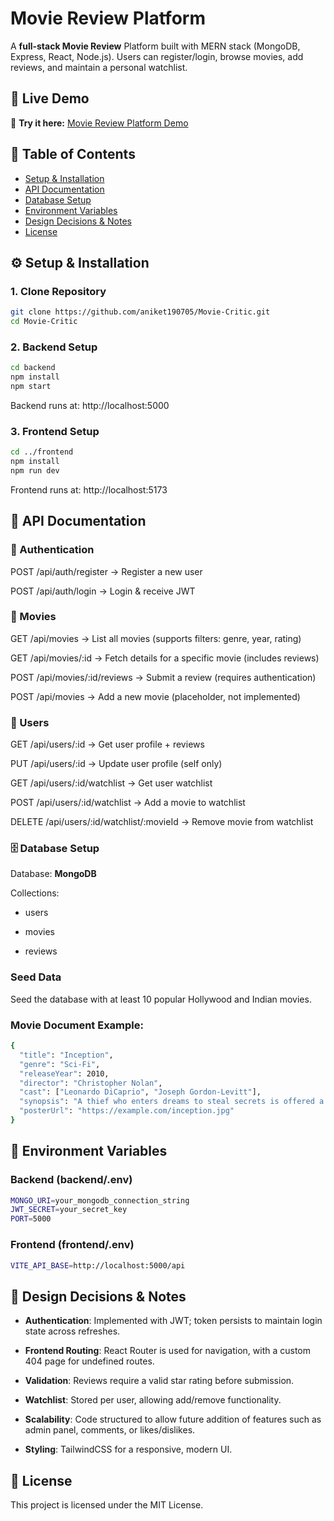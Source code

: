 #  Movie Review Platform

A **full-stack Movie Review** Platform built with MERN stack (MongoDB, Express, React, Node.js). Users can register/login, browse movies, add reviews, and maintain a personal watchlist.

## 🚀 Live Demo

🔗 **Try it here:** [Movie Review Platform Demo](https://movie-critic-henna.vercel.app/)  


## 📑 Table of Contents
- [Setup & Installation](#-setup--installation)
- [API Documentation](#-api-documentation)
- [Database Setup](#-database-setup)
- [Environment Variables](#-environment-variables)
- [Design Decisions & Notes](#-design-decisions--notes)
- [License](#-license)

## ⚙️ Setup & Installation

### 1. Clone Repository

```bash
git clone https://github.com/aniket190705/Movie-Critic.git
cd Movie-Critic
```

### 2. Backend Setup
```bash
cd backend
npm install
npm start
```
Backend runs at: http://localhost:5000

### 3. Frontend Setup
```bash
cd ../frontend
npm install
npm run dev
```
Frontend runs at: http://localhost:5173

## 📖 API Documentation
### 🔐 Authentication
POST /api/auth/register → Register a new user

POST /api/auth/login → Login & receive JWT
### 🎥 Movies
GET /api/movies → List all movies (supports filters: genre, year, rating)

GET /api/movies/:id → Fetch details for a specific movie (includes reviews)

POST /api/movies/:id/reviews → Submit a review (requires authentication)

POST /api/movies → Add a new movie (placeholder, not implemented)
### 👤 Users
GET /api/users/:id → Get user profile + reviews

PUT /api/users/:id → Update user profile (self only)

GET /api/users/:id/watchlist → Get user watchlist

POST /api/users/:id/watchlist → Add a movie to watchlist

DELETE /api/users/:id/watchlist/:movieId → Remove movie from watchlist

### 🗄️ Database Setup

Database: **MongoDB**

Collections:

- users

- movies

- reviews

### Seed Data

Seed the database with at least 10 popular Hollywood and Indian movies.

### Movie Document Example:

```bash
{
  "title": "Inception",
  "genre": "Sci-Fi",
  "releaseYear": 2010,
  "director": "Christopher Nolan",
  "cast": ["Leonardo DiCaprio", "Joseph Gordon-Levitt"],
  "synopsis": "A thief who enters dreams to steal secrets is offered a chance at redemption.",
  "posterUrl": "https://example.com/inception.jpg"
}
```

## 🔧 Environment Variables
### Backend (backend/.env)
```bash
MONGO_URI=your_mongodb_connection_string
JWT_SECRET=your_secret_key
PORT=5000
```
### Frontend (frontend/.env)
```bash
VITE_API_BASE=http://localhost:5000/api
```
## 📝 Design Decisions & Notes
- **Authentication**: Implemented with JWT; token persists to maintain login state across refreshes.

- **Frontend Routing**: React Router is used for navigation, with a custom 404 page for undefined routes.

- **Validation**: Reviews require a valid star rating before submission.

- **Watchlist**: Stored per user, allowing add/remove functionality.

- **Scalability**: Code structured to allow future addition of features such as admin panel, comments, or likes/dislikes.

- **Styling**: TailwindCSS for a responsive, modern UI.


## 📄 License

This project is licensed under the MIT License.
##
